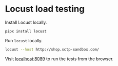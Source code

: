# Locust load testing

Install Locust locally.

```sh
pipx install locust
```

Run `locust` locally.

```sh
locust --host http://shop.sctp-sandbox.com/
```

Visit [localhost:8089](http://localhost:8089) to run the tests from the browser.
